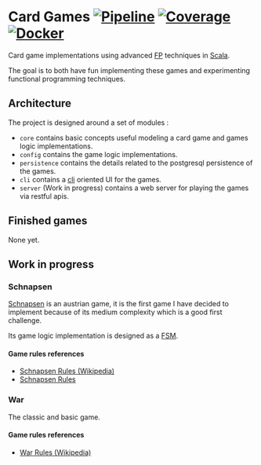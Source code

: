 # Card Games [![Pipeline](https://gitlab.com/tyoras/cards/badges/master/pipeline.svg)](https://gitlab.com/tyoras/cards/commits/master) [![Coverage](https://gitlab.com/tyoras/cards/badges/master/coverage.svg)](https://tyoras.gitlab.io/cards/coverage/) [![Docker](https://img.shields.io/badge/docker-image-blue.svg)](https://hub.docker.com/r/tyoras/cards)
Card game implementations using advanced [FP](https://en.wikipedia.org/wiki/Functional_programming) techniques in [Scala](https://www.scala-lang.org/).

The goal is to both have fun implementing these games and experimenting functional programming techniques.  

## Architecture
The project is designed around a set of modules :
- `core` contains basic concepts useful modeling a card game and games logic implementations.
- `config` contains the game logic implementations.
- `persistence` contains the details related to the postgresql persistence of the games.
- `cli` contains a [cli](https://en.wikipedia.org/wiki/Command-line_interface) oriented UI for the games.
- `server` (Work in progress) contains a web server for playing the games via restful apis.

## Finished games
None yet.

## Work in progress
### Schnapsen
[Schnapsen](https://en.wikipedia.org/wiki/Schnapsen) is an austrian game, it is the first game I have decided to implement because of its medium complexity which is a good first challenge.

Its game logic implementation is designed as a [FSM](https://en.wikipedia.org/wiki/Finite-state_machine).
#### Game rules references
- [Schnapsen Rules (Wikipedia)](https://en.wikipedia.org/wiki/Schnapsen)
- [Schnapsen Rules](https://www.pagat.com/marriage/schnaps.html)
 
### War
The classic and basic game.
#### Game rules references
- [War Rules (Wikipedia)](https://en.wikipedia.org/wiki/War_(card_game))
